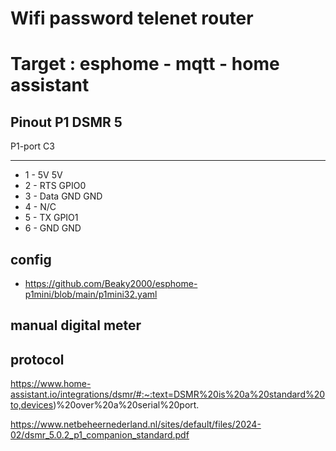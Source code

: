 # Wifi password telenet router

# Target : esphome - mqtt - home assistant
## Pinout P1 DSMR 5
 P1-port           C3
-  -----------------------
- 1 - 5V            5V
- 2 - RTS           GPIO0
- 3 - Data GND      GND
- 4 - N/C
- 5 - TX            GPIO1
- 6 - GND           GND
## config 
- https://github.com/Beaky2000/esphome-p1mini/blob/main/p1mini32.yaml
## manual digital meter 

## protocol
https://www.home-assistant.io/integrations/dsmr/#:~:text=DSMR%20is%20a%20standard%20to,devices)%20over%20a%20serial%20port.

https://www.netbeheernederland.nl/sites/default/files/2024-02/dsmr_5.0.2_p1_companion_standard.pdf
